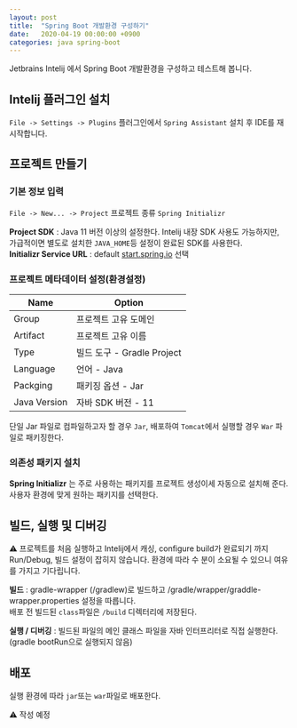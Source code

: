 ```yaml
---
layout: post
title:  "Spring Boot 개발환경 구성하기"
date:   2020-04-19 00:00:00 +0900
categories: java spring-boot
---
```


Jetbrains Intelij 에서 Spring Boot 개발환경을 구성하고 테스트해 봅니다.


## Intelij 플러그인 설치

`File -> Settings -> Plugins` 플러그인에서 `Spring Assistant` 설치 후 IDE를 재시작합니다.

## 프로젝트 만들기

### 기본 정보 입력

`File -> New... -> Project` 프로젝트 종류 `Spring Initializr` 

**Project SDK** : Java 11 버전 이상의  설정한다. Intelij 내장 SDK 사용도 가능하지만, 가급적이면 별도로 설치한 `JAVA_HOME`등 설정이 완료된 SDK를 사용한다.  
**Initializr Service URL** : default [start.spring.io](https://start.spring.io) 선택

### 프로젝트 메타데이터 설정(환경설정)

|Name|Option|
|---|-----|
|Group|프로젝트 고유 도메인
|Artifact|프로젝트 고유 이름
|Type|빌드 도구 - Gradle Project
|Language|언어 - Java
|Packging|패키징 옵션 - Jar
|Java Version|자바 SDK 버전 - 11

단일 Jar 파일로 컴파일하고자 할 경우 `Jar`, 배포하여 `Tomcat`에서 실행할 경우 `War` 파일로 패키징한다.

### 의존성 패키지 설치

**Spring Initializr** 는 주로 사용하는 패키지를 프로젝트 생성이세 자동으로 설치해 준다. 사용자 환경에 맞게 원하는 패키지를 선택한다.


## 빌드, 실행 및 디버깅

⚠ 프로젝트를 처음 실행하고 Intelij에서 캐싱, configure build가 완료되기 까지 Run/Debug, 빌드 설정이 잡히지 않습니다. 환경에 따라 수 분이 소요될 수 있으니 여유를 가지고 기다립니다.

**빌드** : gradle-wrapper (/gradlew)로 빌드하고 /gradle/wrapper/graddle-wrapper.properties 설정을 따릅니다.   
배포 전 빌드된 `class`파일은 `/build` 디렉터리에 저장된다.

**실행 / 디버깅** : 빌드된 파일의 메인 클래스 파일을 자바 인터프리터로 직접 실행한다. (gradle bootRun으로 실행되지 않음)

## 배포
실행 환경에 따라 `jar`또는 `war`파일로 배포한다.

⚠ 작성 예정